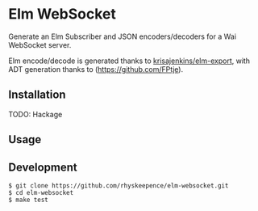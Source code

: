 # Elm WebSocket

Generate an Elm Subscriber and JSON encoders/decoders for a Wai WebSocket server.

Elm encode/decode is generated thanks to [krisajenkins/elm-export](https://github.com/krisajenkins/elm-export), with ADT generation thanks to (https://github.com/FPtje).

## Installation

TODO: Hackage

## Usage

## Development

```
$ git clone https://github.com/rhyskeepence/elm-websocket.git
$ cd elm-websocket
$ make test
```

